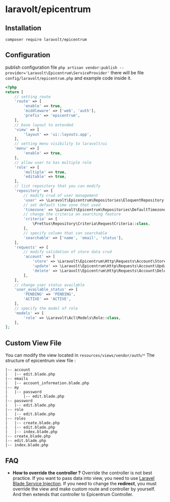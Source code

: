 
# laravolt/epicentrum

## Installation
`composer require laravolt/epicentrum`

## Configuration
publish configuration file
`php artisan vendor:publish --provider='Laravolt\Epicentrum\ServiceProvider'`
there will be file `config/laravolt/epicentrum.php` and example code inside it.

```php
<?php
return [
	// setting route
	'route' => [
		'enable' => true,
		'middleware' => ['web', 'auth'],
		'prefix' => 'epicentrum',
	],
	// base layout to extended
	'view' => [
		'layout' => 'ui::layouts.app',
	],
	// setting menu visibility to laravolt/ui
	'menu' => [
		'enable' => true,
	],
	// allow user to has multiple role
	'role' => [
		'multiple' => true,
		'editable' => true,
	],
	// list repository that you can modify
	'repository' => [
		// modify crud of user management
		'user' => \Laravolt\Epicentrum\Repositories\EloquentRepository::class,
		// set default time zone that used
		'timezone' => \Laravolt\Epicentrum\Repositories\DefaultTimezoneRepository::class,
		// change the criteria on searching feature
		'criteria' => [
			\Prettus\Repository\Criteria\RequestCriteria::class,
		],
		// specify column that can searchable
		'searchable' => ['name', 'email', 'status'],
	],
	'requests' => [
		// modify validation of store data crud
		'account' => [
			'store' => \Laravolt\Epicentrum\Http\Requests\Account\Store::class,
			'update' => \Laravolt\Epicentrum\Http\Requests\Account\Update::class,
			'delete' => \Laravolt\Epicentrum\Http\Requests\Account\Delete::class,
		],
	],
	// change user status available
	'user_available_status' => [
		'PENDING' => 'PENDING',
		'ACTIVE' => 'ACTIVE',
	],
	// specify the model of role
	'models' => [
		'role' => \Laravolt\Acl\Models\Role::class,
	],
];
```
## Custom View File
You can modify the view located in `resources/views/vendor/auth/*`
The structure of epicentrum view file : 
```
|-- account
|	|-- edit.blade.php
|-- emails
|	|-- account_information.blade.php
|-- my
|	|-- password
|		|-- edit.blade.php
|-- password
|	|-- edit.blade.php
|-- role
|	|-- edit.blade.php
|-- roles
|	|-- create.blade.php
|	|-- edit.blade.php
|	|-- index.blade.php
|-- create.blade.php
|-- edit.blade.php
|-- index.blade.php
```
## FAQ
* **How to override the controller ?**
Override the controller is not best practice. If you want to pass data into view, you need to use [Laravel Blade Service Injection](https://laravel.com/docs/5.8/blade#service-injection).
If you need to change the **redirect**, you must override the view and make custom route and controller by yourself. And then extends that controller to Epicentrum Controller.
	
